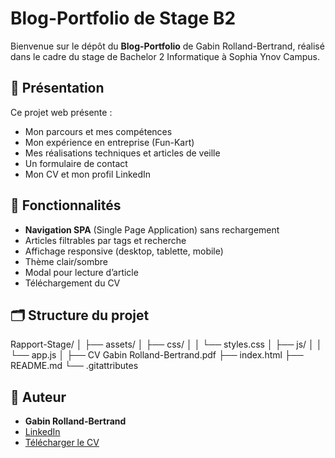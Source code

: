 # Blog-Portfolio de Stage B2

Bienvenue sur le dépôt du **Blog-Portfolio** de Gabin Rolland-Bertrand, réalisé dans le cadre du stage de Bachelor 2 Informatique à Sophia Ynov Campus.

## 📄 Présentation

Ce projet web présente :
- Mon parcours et mes compétences
- Mon expérience en entreprise (Fun-Kart)
- Mes réalisations techniques et articles de veille
- Un formulaire de contact
- Mon CV et mon profil LinkedIn

## 🚀 Fonctionnalités

- **Navigation SPA** (Single Page Application) sans rechargement
- Articles filtrables par tags et recherche
- Affichage responsive (desktop, tablette, mobile)
- Thème clair/sombre
- Modal pour lecture d’article
- Téléchargement du CV

## 🗂️ Structure du projet

Rapport-Stage/
│
├── assets/
│   ├── css/
│   │   └── styles.css
│   ├── js/
│   │   └── app.js
│
├── CV Gabin Rolland-Bertrand.pdf
├── index.html
├── README.md
└── .gitattributes

## 👤 Auteur

- **Gabin Rolland-Bertrand**
- [LinkedIn](https://www.linkedin.com/in/gabin-rolland-bertrand-0aaa84277)
- [Télécharger le CV](CV%20Gabin%20Rolland-Bertrand.pdf)

